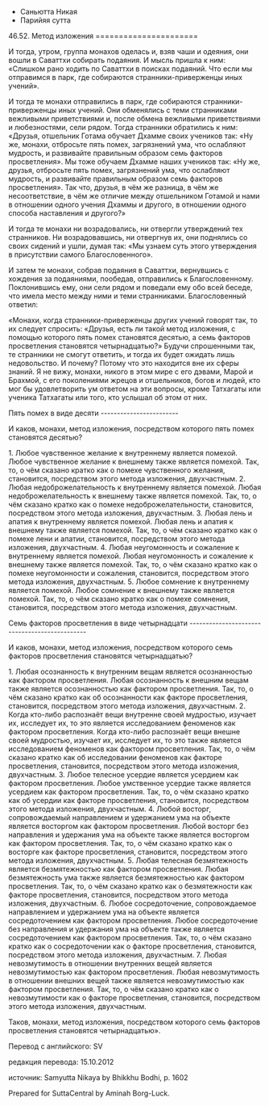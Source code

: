 









* Саньютта Никая
* Парийяя сутта


46\.52\. Метод изложения
\=\=\=\=\=\=\=\=\=\=\=\=\=\=\=\=\=\=\=\=\=\=



И тогда, утром, группа монахов оделась и, взяв чаши и одеяния, они вошли в Саваттхи собирать подаяния\. И мысль пришла к ним: «Слишком рано ходить по Саваттхи в поисках подаяний\. Что если мы отправимся в парк, где собираются странники\-приверженцы иных учений»\.


И тогда те монахи отправились в парк, где собираются странники\-приверженцы иных учений\. Они обменялись с теми странниками вежливыми приветствиями и, после обмена вежливыми приветствиями и любезностями, сели рядом\. Тогда странники обратились к ним: «Друзья, отшельник Готама обучает Дхамме своих учеников так: «Ну же, монахи, отбросьте пять помех, загрязнений ума, что ослабляют мудрость, и развивайте правильным образом семь факторов просветления»\. Мы тоже обучаем Дхамме наших учеников так: «Ну же, друзья, отбросьте пять помех, загрязнений ума, что ослабляют мудрость, и развивайте правильным образом семь факторов просветления»\. Так что, друзья, в чём же разница, в чём же несоответствие, в чём же отличие между отшельником Готамой и нами в отношении одного учения Дхаммы и другого, в отношении одного способа наставления и другого?»


И тогда те монахи ни возрадовались, ни отвергли утверждений тех странников\. Ни возрадовавшись, ни отвергнув их, они поднялись со своих сидений и ушли, думая так: «Мы узнаем суть этого утверждения в присутствии самого Благословенного»\.


И затем те монахи, собрав подаяния в Саваттхи, вернувшись с хождения за подаяниями, пообедав, отправились к Благословенному\. Поклонившись ему, они сели рядом и поведали ему обо всей беседе, что имела место между ними и теми странниками\. Благословенный ответил:


«Монахи, когда странники\-приверженцы других учений говорят так, то их следует спросить: «Друзья, есть ли такой метод изложения, с помощью которого пять помех становятся десятью, а семь факторов просветления становятся четырнадцатью?» Будучи спрошенными так, те странники не смогут ответить, и тогда их будет ожидать лишь недовольство\. И почему? Потому что это находится вне их сферы знаний\. Я не вижу, монахи, никого в этом мире с его дэвами, Марой и Брахмой, с его поколениями жрецов и отшельников, богов и людей, кто мог бы удовлетворить ум ответом на эти вопросы, кроме Татхагаты или ученика Татхагаты или того, кто услышал об этом от них\.


Пять помех в виде десяти
\-\-\-\-\-\-\-\-\-\-\-\-\-\-\-\-\-\-\-\-\-\-\-\-


И каков, монахи, метод изложения, посредством которого пять помех становятся десятью?


1\. Любое чувственное желание к внутреннему является помехой\. Любое чувственное желание к внешнему также является помехой\. Так, то, о чём сказано кратко как о помехе чувственного желания, становится, посредством этого метода изложения, двухчастным\.
2\. Любая недоброжелательность к внутреннему является помехой\. Любая недоброжелательность к внешнему также является помехой\. Так, то, о чём сказано кратко как о помехе недоброжелательности, становится, посредством этого метода изложения, двухчастным\.
3\. Любая лень и апатия к внутреннему является помехой\. Любая лень и апатия к внешнему также является помехой\. Так, то, о чём сказано кратко как о помехе лени и апатии, становится, посредством этого метода изложения, двухчастным\.
4\. Любая неугомонность и сожаление к внутреннему является помехой\. Любая неугомонность и сожаление к внешнему также является помехой\. Так, то, о чём сказано кратко как о помехе неугомонности и сожаления, становится, посредством этого метода изложения, двухчастным\.
5\. Любое сомнение к внутреннему является помехой\. Любое сомнение к внешнему также является помехой\. Так, то, о чём сказано кратко как о помехе сомнения, становится, посредством этого метода изложения, двухчастным\.


Семь факторов просветления в виде четырнадцати
\-\-\-\-\-\-\-\-\-\-\-\-\-\-\-\-\-\-\-\-\-\-\-\-\-\-\-\-\-\-\-\-\-\-\-\-\-\-\-\-\-\-\-\-\-\-


И каков, монахи, метод изложения, посредством которого семь факторов просветления становятся четырнадцатью?


1\. Любая осознанность к внутренним вещам является осознанностью как фактором просветления\. Любая осознанность к внешним вещам также является осознанностью как фактором просветления\. Так, то, о чём сказано кратко как об осознанности как факторе просветления, становится, посредством этого метода изложения, двухчастным\.
2\. Когда кто\-либо распознаёт вещи внутренне своей мудростью, изучает их, исследует их, то это является исследованием феноменов как фактором просветления\. Когда кто\-либо распознаёт вещи внешне своей мудростью, изучает их, исследует их, то это также является исследованием феноменов как фактором просветления\. Так, то, о чём сказано кратко как об исследовании феноменов как факторе просветления, становится, посредством этого метода изложения, двухчастным\.
3\. Любое телесное усердие является усердием как фактором просветления\. Любое умственное усердие также является усердием как фактором просветления\. Так, то, о чём сказано кратко как об усердии как факторе просветления, становится, посредством этого метода изложения, двухчастным\.
4\. Любой восторг, сопровождаемый направлением и удержанием ума на объекте является восторгом как фактором просветления\. Любой восторг без направления и удержания ума на объекте также является восторгом как фактором просветления\. Так, то, о чём сказано кратко как о восторге как факторе просветления, становится, посредством этого метода изложения, двухчастным\.
5\. Любая телесная безмятежность является безмятежностью как фактором просветления\. Любая безмятежность ума также является безмятежностью как фактором просветления\. Так, то, о чём сказано кратко как о безмятежности как факторе просветления, становится, посредством этого метода изложения, двухчастным\.
6\. Любое сосредоточение, сопровождаемое направлением и удержанием ума на объекте является сосредоточением как фактором просветления\. Любое сосредоточение без направления и удержания ума на объекте также является сосредоточением как фактором просветления\. Так, то, о чём сказано кратко как о сосредоточении как о факторе просветления, становится, посредством этого метода изложения, двухчастным\.
7\. Любая невозмутимость в отношении внутренних вещей является невозмутимостью как фактором просветления\. Любая невозмутимость в отношении внешних вещей также является невозмутимостью как фактором просветления\. Так, то, о чём сказано кратко как о невозмутимости как о факторе просветления, становится, посредством этого метода изложения, двухчастным\.


Таков, монахи, метод изложения, посредством которого семь факторов просветления становятся четырнадцатью»\.



Перевод с английского: SV


редакция перевода: 15\.10\.2012


источник: Samyutta Nikaya by Bhikkhu Bodhi, p\. 1602


Prepared for SuttaCentral by Aminah Borg\-Luck\.






